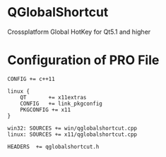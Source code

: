 # QGlobalShortcut
Crossplatform Global HotKey for Qt5.1 and higher

# Configuration of PRO File
```
CONFIG += c++11

linux {
    QT       += x11extras
    CONFIG   += link_pkgconfig
    PKGCONFIG += x11
}

win32: SOURCES += win/qglobalshortcut.cpp
linux: SOURCES += x11/qglobalshortcut.cpp

HEADERS  += qglobalshortcut.h
```
